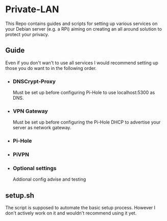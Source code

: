 # Private-LAN
This Repo contains guides and scripts for setting up various services on your Debian server (e.g. a RPi) aiming on creating an all around solution to protect your privacy.  

## Guide
Even if you don't wan't to use all services I would recommend setting up those you do want to in the following order.  

- ### DNSCrypt-Proxy
  Must be set up before configuring Pi-Hole to use localhost:5300 as DNS.

- ### VPN Gateway
  Must be set up before configuring the Pi-Hole DHCP to advertise your server as network gateway.

- ### Pi-Hole

- ### PiVPN

- ### Optional settings
  Addional config advise and testing

## setup.sh
The script is supposed to automate the basic setup process. However I don't actively work on it and wouldn't recommend using it yet.  
